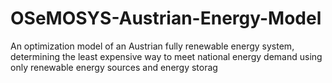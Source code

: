 # OSeMOSYS-Austrian-Energy-Model
 An optimization model of an Austrian fully renewable energy system, determining the least expensive way to meet national energy demand using only renewable energy sources and energy storag

